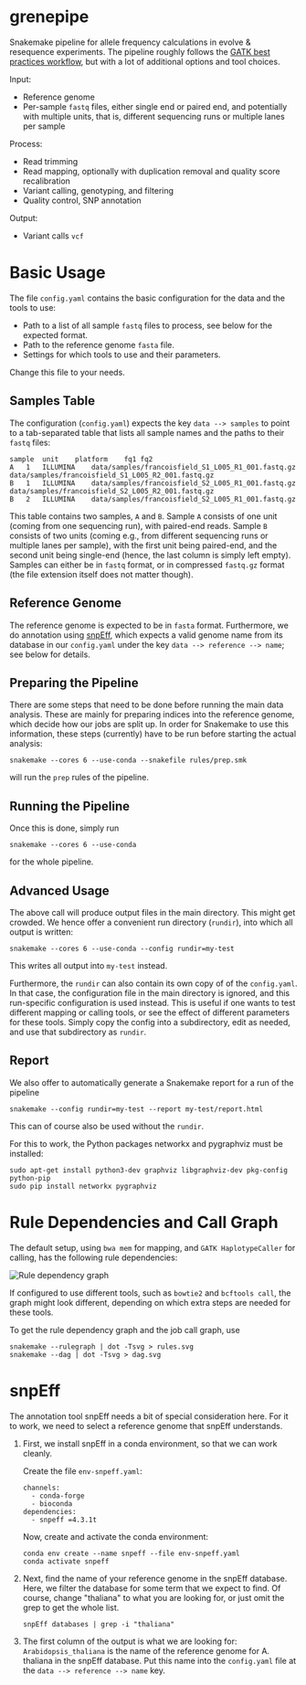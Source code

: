 # grenepipe

Snakemake pipeline for allele frequency calculations in evolve &amp; resequence experiments.
The pipeline roughly follows the [GATK best practices workflow](https://gatk.broadinstitute.org/hc/en-us/sections/360007226651-Best-Practices-Workflows), but with a lot of additional options and tool choices.

Input:
  - Reference genome
  - Per-sample `fastq` files, either single end or paired end, and potentially with multiple units,
    that is, different sequencing runs or multiple lanes per sample

Process:
  - Read trimming
  - Read mapping, optionally with duplication removal and quality score recalibration
  - Variant calling, genotyping, and filtering
  - Quality control, SNP annotation

Output:
  - Variant calls `vcf`

# Basic Usage

The file `config.yaml` contains the basic configuration for the data and the tools to use:

 *  Path to a list of all sample `fastq` files to process, see below for the expected format.
 *  Path to the reference genome `fasta` file.
 *  Settings for which tools to use and their parameters.

Change this file to your needs.

## Samples Table

The configuration (`config.yaml`) expects the key `data --> samples` to point to a tab-separated
table that lists all sample names and the paths to their `fastq` files:

    sample	unit	platform	fq1	fq2
    A	1	ILLUMINA	data/samples/francoisfield_S1_L005_R1_001.fastq.gz	data/samples/francoisfield_S1_L005_R2_001.fastq.gz
    B	1	ILLUMINA	data/samples/francoisfield_S2_L005_R1_001.fastq.gz	data/samples/francoisfield_S2_L005_R2_001.fastq.gz
    B	2	ILLUMINA	data/samples/francoisfield_S2_L005_R1_001.fastq.gz

This table contains two samples, `A` and `B`. Sample `A` consists of one unit (coming from one
sequencing run), with paired-end reads. Sample `B` consists of two units (coming e.g., from
different sequencing runs or multiple lanes per sample), with the first unit being paired-end,
and the second unit being single-end (hence, the last column is simply left empty).
Samples can either be in `fastq` format, or in compressed `fastq.gz` format (the file extension
itself does not matter though).

## Reference Genome

The reference genome is expected to be in `fasta` format. Furthermore, we do annotation using
[snpEff](http://snpeff.sourceforge.net/), which expects a valid genome name from its database
in our `config.yaml` under the key `data --> reference --> name`; see below for details.

## Preparing the Pipeline

There are some steps that need to be done before running the main data analysis.
These are mainly for preparing indices into the reference genome, which decide how our jobs are
split up. In order for Snakemake to use this information, these steps (currently) have to be run
before starting the actual analysis:

    snakemake --cores 6 --use-conda --snakefile rules/prep.smk

will run the `prep` rules of the pipeline.

## Running the Pipeline

Once this is done, simply run

    snakemake --cores 6 --use-conda

for the whole pipeline.

## Advanced Usage

The above call will produce output files in the main directory. This might get crowded.
We hence offer a convenient run directory (`rundir`), into which all output is written:

    snakemake --cores 6 --use-conda --config rundir=my-test

This writes all output into `my-test` instead.

Furthermore, the `rundir` can also contain its own copy of of the `config.yaml`.
In that case, the configuration file in the main directory is ignored, and this run-specific
configuration is used instead. This is useful if one wants to test different mapping or calling
tools, or see the effect of different parameters for these tools. Simply copy the config into
a subdirectory, edit as needed, and use that subdirectory as `rundir`.

## Report

We also offer to automatically generate a Snakemake report for a run of the pipeline

    snakemake --config rundir=my-test --report my-test/report.html

This can of course also be used without the `rundir`.

For this to work, the Python packages networkx and pygraphviz must be installed:

    sudo apt-get install python3-dev graphviz libgraphviz-dev pkg-config python-pip
    sudo pip install networkx pygraphviz

# Rule Dependencies and Call Graph

The default setup, using `bwa mem` for mapping, and `GATK HaplotypeCaller` for calling,
has the following rule dependencies:

![Rule dependency graph](/tools/rules.png)

If configured to use different tools, such as `bowtie2` and `bcftools call`,
the graph might look different, depending on which extra steps are needed for these tools.

To get the rule dependency graph and the job call graph, use

    snakemake --rulegraph | dot -Tsvg > rules.svg
    snakemake --dag | dot -Tsvg > dag.svg

# snpEff

The annotation tool snpEff needs a bit of special consideration here.
For it to work, we need to select a reference genome that snpEff understands.

1.  First, we install snpEff in a conda environment, so that we can work cleanly.

    Create the file `env-snpeff.yaml`:
    ```
    channels:
      - conda-forge
      - bioconda
    dependencies:
      - snpeff =4.3.1t
    ```

    Now, create and activate the conda environment:
    ```
    conda env create --name snpeff --file env-snpeff.yaml
    conda activate snpeff
    ```

2.  Next, find the name of your reference genome in the snpEff database.
    Here, we filter the database for some term that we expect to find.
    Of course, change "thaliana" to what you are looking for,
    or just omit the grep to get the whole list.

    ```
    snpEff databases | grep -i "thaliana"
    ```

2.  The first column of the output is what we are looking for:
    `Arabidopsis_thaliana` is the name of the reference genome for A. thaliana in the snpEff database.
    Put this name into the `config.yaml` file at the `data --> reference --> name` key.

